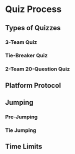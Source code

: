 # Quiz Process

## Types of Quizzes

### 3-Team Quiz

### Tie-Breaker Quiz

### 2-Team 20-Question Quiz

## Platform Protocol

## Jumping

### Pre-Jumping

### Tie Jumping

## Time Limits
